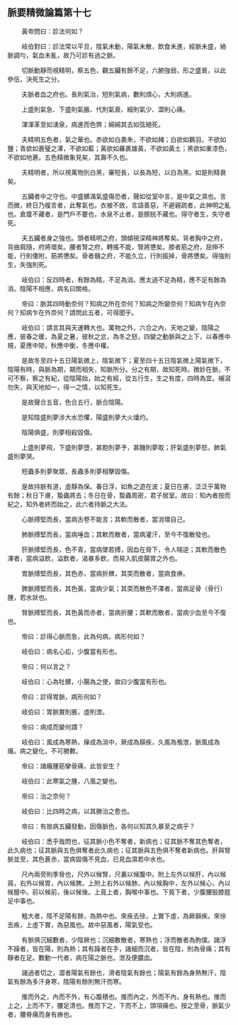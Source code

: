 ## 脈要精微論篇第十七
<p>&emsp;&emsp;
黃帝問曰：診法何如？
</p>
<p>&emsp;&emsp;
岐伯對曰：診法常以平旦，陰氣未動，陽氣未散，飲食未進，經脈未盛，絡脈調勻，氣血未亂，故乃可診有過之脈。
</p>
<p>&emsp;&emsp;
切脈動靜而視精明，察五色，觀五臟有餘不足，六腑強弱，形之盛衰，以此參伍，決死生之分。
</p>
<p>&emsp;&emsp;
夫脈者血之府也。長則氣治，短則氣病，數則煩心，大則病進。
</p>
<p>&emsp;&emsp;
上盛則氣急、下盛則氣脹、代則氣衰、細則氣少、澀則心痛。
</p>
<p>&emsp;&emsp;
渾渾革至如湧泉，病進而色弊；綿綿其去如弦絕死。
</p>
<p>&emsp;&emsp;
夫精明五色者，氣之華也。赤欲如白裹朱，不欲如赭；白欲如鵝羽，不欲如鹽；青欲如蒼璧之澤，不欲如藍；黃欲如羅裹雄黃，不欲如黃土；黑欲如重漆色，不欲如地蒼。五色精微象見矣，其壽不久也。
</p>
<p>&emsp;&emsp;
夫精明者，所以視萬物別白黑，審短長，以長為短，以白為黑。如是則精衰矣。
</p>
<p>&emsp;&emsp;
五臟者中之守也。中盛髒滿氣盛傷恐者，聲如從室中言，是中氣之濕也。言而微，終日乃複言者，此奪氣也。衣被不斂，言語善惡，不避親疏者，此神明之亂也。倉廩不藏者，是門戶不要也，水泉不止者，是膀胱不藏也。得守者生，失守者死。
</p>
<p>&emsp;&emsp;
夫五臟者身之強也。頭者精明之府，頭傾視深精神將奪矣。背者胸中之府，背曲肩隨，府將壞矣。腰者腎之府，轉搖不能，腎將憊矣。膝者筋之府，屈伸不能，行則僂附，筋將憊矣。骨者髓之府，不能久立，行則振掉，骨將憊矣。得強則生，失強則死。
</p>
<p>&emsp;&emsp;
岐伯曰：反四時者，有餘為精，不足為消。應太過不足為精，應不足有餘為消。陰陽不相應，病名曰關格。
</p>
<p>&emsp;&emsp;
帝曰：脈其四時動奈何？知病之所在奈何？知病之所變奈何？知病乍在內奈何？知病乍在外奈何？請問此五者，可得聞乎。
</p>
<p>&emsp;&emsp;
岐伯曰：請言其與天運轉大也。萬物之外，六合之內，天地之變，陰陽之應，彼春之暖，為夏之暑，彼秋之忿，為冬之怒，四變之動脈與之上下，以春應中規，夏應中矩，秋應中衡，冬應中權。
</p>
<p>&emsp;&emsp;
是故冬至四十五日陽氣微上，陰氣微下；夏至四十五日陰氣微上陽氣微下，陰陽有時，與脈為期，期而相失，知脈所分。分之有期，故知死時。微妙在脈，不可不察，察之有紀，從陰陽始，始之有經，從五行生，生之有度，四時為宜。補瀉勿失，與天地如一，得一之情，以知死生。
</p>
<p>&emsp;&emsp;
是故聲合五音，色合五行，脈合陰陽。
</p>
<p>&emsp;&emsp;
是知陰盛則夢涉大水恐懼，陽盛則夢大火燔灼。
</p>
<p>&emsp;&emsp;
陰陽俱盛，則夢相殺毀傷。
</p>
<p>&emsp;&emsp;
上盛則夢飛，下盛則夢墮，甚飽則夢予，甚饑則夢取；肝氣盛則夢怒，肺氣盛則夢哭。
</p>
<p>&emsp;&emsp;
短蟲多則夢聚眾，長蟲多則夢相擊毀傷。
</p>
<p>&emsp;&emsp;
是故持脈有道，虛靜為保。春日浮，如魚之遊在波；夏日在膚，泛泛乎萬物有餘；秋日下膚，蟄蟲將去；冬日在骨，蟄蟲周密，君子居室。故曰：知內者按而紀之，知外者終而始之，此六者持脈之大法。
</p>
<p>&emsp;&emsp;
心脈搏堅而長，當病舌卷不能言；其軟而散者，當消環自己。
</p>
<p>&emsp;&emsp;
肺脈搏堅而長，當病唾血；其軟而散者，當病灌汗，至今不復散發也。
</p>
<p>&emsp;&emsp;
肝脈搏堅而長，色不青，當病墜若搏，因血在脅下，令人喘逆；其軟而散色澤者，當病溢飲，溢飲者，渴暴多飲，而易入肌皮腸胃之外也。
</p>
<p>&emsp;&emsp;
胃脈搏堅而長，其色赤，當病折髀，其耎而散者，當病食痹。
</p>
<p>&emsp;&emsp;
脾脈搏堅而長，其色黃，當病少氣；其耎而散色不澤者，當病足骨（骨行）腫，若水狀也。
</p>
<p>&emsp;&emsp;
腎脈搏堅而長，其色黃而赤者，當病折腰；其軟而散者，當病少血至今不復也。
</p>
<p>&emsp;&emsp;
帝曰：診得心脈而急，此為何病，病形何如？
</p>
<p>&emsp;&emsp;
岐伯曰：病名心疝，少腹當有形也。
</p>
<p>&emsp;&emsp;
帝曰：何以言之？
</p>
<p>&emsp;&emsp;
岐伯曰：心為牡髒，小腸為之使，故曰少腹當有形也。
</p>
<p>&emsp;&emsp;
帝曰：診得胃脈，病形何如？
</p>
<p>&emsp;&emsp;
岐伯曰：胃脈實則脹，虛則泄。
</p>
<p>&emsp;&emsp;
帝曰：病成而變何謂？
</p>
<p>&emsp;&emsp;
岐伯曰：風成為寒熱，癉成為消中，厥成為巔疾，久風為飧泄，脈風成為癘。病之變化，不可勝數。
</p>
<p>&emsp;&emsp;
帝曰：諸癰腫筋攣骨痛，此皆安生？
</p>
<p>&emsp;&emsp;
岐伯曰：此寒氣之腫，八風之變也。
</p>
<p>&emsp;&emsp;
帝曰：治之奈何？
</p>
<p>&emsp;&emsp;
岐伯曰：比四時之病，以其勝治之愈也。
</p>
<p>&emsp;&emsp;
帝曰：有故病五臟發動，因傷脈色，各何以知其久暴至之病乎？
</p>
<p>&emsp;&emsp;
岐伯曰：悉乎哉問也，征其脈小色不奪者，新病也；征其脈不奪其色奪者，此久病也；征其脈與五色俱奪者此久病也；征其脈與五色俱不奪者新病也。肝與腎脈並至，其色蒼赤，當病毀傷不見血，已見血濕若中水也。
</p>
<p>&emsp;&emsp;
尺內兩旁則季脅也，尺外以候腎，尺裏以候腹中。附上左外以候肝，內以候鬲，右外以候胃，內以候脾。上附上右外以候肺，內以候胸中，左外以候心，內以候膻中。前以候前，後以候後。上竟上者，胸喉中事也。下竟下者，少腹腰股膝脛足中事也。
</p>
<p>&emsp;&emsp;
粗大者，陰不足陽有餘，為熱中也。來疾去徐，上實下虛，為厥巔疾。來徐去疾，上虛下實，為惡風也。故中惡風者，陽氣受也。
</p>
<p>&emsp;&emsp;
有脈俱沉細數者，少陰厥也；沉細數散者，寒熱也；浮而散者為朐僕。諸浮不躁者，皆在陽，則為熱；其有躁者在手，諸細而沉者，皆在陰，則為骨痛；其有靜者在足。數動一代者，病在陽之脈也。泄及便膿血。
</p>
<p>&emsp;&emsp;
諸過者切之，澀者陽氣有餘也，滑者陰氣有餘也；陽氣有餘為身熱無汗，陰氣有餘為多汗身寒，陰陽有餘則無汗而寒。
</p>
<p>&emsp;&emsp;
推而外之，內而不外，有心腹積也。推而內之，外而不內，身有熱也。推而上之，上而不下，腰足清也。推而下之，下而不上，頭項痛也。按之至骨，脈氣少者，腰脊痛而身有痹也。
</p>